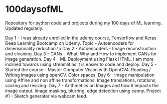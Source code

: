 # 100daysofML

Repository for python code and projects during my 100 days of ML learning. Updated regularly.

Day 1 - I was already enrolled in the udemy course, Tensorflow and Keras Deep Learning Bootcamp on Udemy.
        Topic - Autoencoders for dimensionality reduction.\n
Day 2 - Autoencoders - Image reconstruction and cleaning.
Day 3 - GANs - What, Why and How to implement GANs for image generation.
Day 4 - ML Deployment using Flask HTML. I am more inclined towards using streamlit as it is easier to code and deploy.
Day 5 - Started the course - Master Computer Vision with OpenCV4.
        Reading / Writing images using openCV.
        Color spaces.
Day 6 - Image manipulation using Affine and non affine transformations.
        Image translations, rotations, scaling and resizing.
Day 7 - Arithmetics on Images and how it impacts the image output.
        Image masking, blurring, edge detection using canny.
        Project #1 - Sketch generator via webcam feed.
      
 
